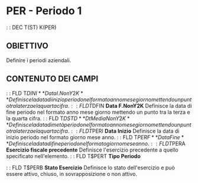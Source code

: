 # PER - Periodo                                                                                                                                                                                                                                                   1
 :  : DEC T(ST) K(PER)
## OBIETTIVO
Definire i periodi aziendali.
## CONTENUTO DEI CAMPI
 :  : FLD T$DINI **Data I.NonY2K**
Definisce la data di inizio periodo nel formato anno mese giorno mettendo un punto tra la terza e la quarta cifra.
 :  : FLD T$DFIN **Data F.NonY2K**
Definisce la data di fine periodo nel formato anno mese giorno mettendo un punto tra la terza e la quarta cifra.
 :  : FLD T$DSTD **Dt Media NonY2K**
Definisce la data di metà periodo nel formato anno mese giorno mettendo un punto tra la terza e la quarta cifra.
 :  : FLD T$PERI **Data Inizio**
Definisce la data di inizio periodo nel formato giorno mese anno.
 :  : FLD T$PERF **Data Fine**
Definisce la data di fine periodo nel formato giorno mese anno.
 :  : FLD T$PERA **Esercizio fiscale precedente**
Definisce l'esercizio precedente a quello specificato nell'elemento.
 :  : FLD T$PERT **Tipo Periodo**

 :  : FLD T$PERB **Stato Esercizio**
Definisce lo stato dell'esercizio e può essere attivo, chiuso, in sovrapposizione o non attivo.
